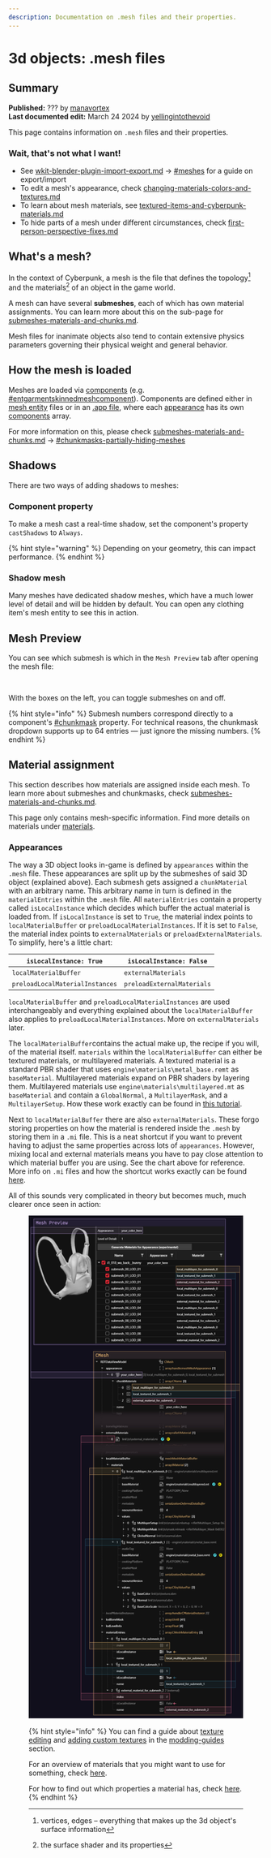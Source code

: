 ```yaml
---
description: Documentation on .mesh files and their properties.
---
```


# 3d objects: .mesh files

## Summary

**Published:** ??? by [manavortex](https://app.gitbook.com/u/NfZBoxGegfUqB33J9HXuCs6PVaC3 "mention")\
**Last documented edit:** March 24 2024 by [yellingintothevoid](https://www.nexusmods.com/users/127630298?tab=user+files)

This page contains information on `.mesh` files and their properties.

### Wait, that's not what I want!

* See [wkit-blender-plugin-import-export.md](../../modding-tools/wolvenkit-blender-io-suite/wkit-blender-plugin-import-export.md "mention") -> [#meshes](../../modding-tools/wolvenkit-blender-io-suite/wkit-blender-plugin-import-export.md#meshes "mention") for a guide on export/import
* To edit a mesh's appearance, check [changing-materials-colors-and-textures.md](../../modding-guides/items-equipment/editing-existing-items/changing-materials-colors-and-textures.md "mention")
* To learn about mesh materials, see [textured-items-and-cyberpunk-materials.md](../../modding-guides/everything-else/textured-items-and-cyberpunk-materials.md "mention")
* To hide parts of a mesh under different circumstances, check [first-person-perspective-fixes.md](../../modding-guides/items-equipment/first-person-perspective-fixes.md "mention")

## What's a mesh?

In the context of Cyberpunk, a mesh is the file that defines the topology[^1] and the materials[^2] of an object in the game world.

A mesh can have several **submeshes**, each of which has own material assignments. You can learn more about this on the sub-page for [submeshes-materials-and-chunks.md](submeshes-materials-and-chunks.md "mention").

Mesh files for inanimate objects also tend to contain extensive physics parameters governing their physical weight and general behavior.

## How the mesh is loaded

Meshes are loaded via [components](../components/ "mention") (e.g. [#entgarmentskinnedmeshcomponent](../components/documented-components/#entgarmentskinnedmeshcomponent "mention")).  Components are defined either in [mesh entity](../entity-.ent-files/#mesh-component-entity-simple-entity) files or in an [.app file](../appearance-.app-files/), where each [appearance](../appearance-.app-files/#appearances) has its own [components](../appearance-.app-files/#components) array.

For more information on this, please check [submeshes-materials-and-chunks.md](submeshes-materials-and-chunks.md "mention") -> [#chunkmasks-partially-hiding-meshes](submeshes-materials-and-chunks.md#chunkmasks-partially-hiding-meshes "mention")

## Shadows

There are two ways of adding shadows to  meshes:&#x20;

### Component property

To make a mesh cast a real-time shadow, set the component's property `castShadows` to `Always`.

{% hint style="warning" %}
Depending on your geometry, this can impact performance.
{% endhint %}

### Shadow mesh

Many meshes have dedicated shadow meshes, which have a much lower level of detail and will be hidden by default. You can open any clothing item's mesh entity to see this in action.

## Mesh Preview

You can see which submesh is which in the `Mesh Preview` tab after opening the mesh file:

<figure><img src="../../../.gitbook/assets/mesh_preview_tab.png" alt=""><figcaption></figcaption></figure>

With the boxes on the left, you can toggle submeshes on and off.&#x20;

{% hint style="info" %}
Submesh numbers correspond directly to a component's [#chunkmask](../components/#chunkmask "mention") property. For technical reasons, the chunkmask dropdown supports up to 64 entries — just ignore the missing numbers.
{% endhint %}

## Material assignment

This section describes how materials are assigned inside each mesh. To learn more about submeshes and chunkmasks, check [submeshes-materials-and-chunks.md](submeshes-materials-and-chunks.md "mention").

This page only contains mesh-specific information. Find more details on materials under [materials](../../materials/ "mention").

### Appearances

The way a 3D object looks in-game is defined by `appearances` within the `.mesh` file. These appearances are split up by the submeshes of said 3D object (explained above). Each submesh gets assigned a `chunkMaterial` with an arbitrary name. This arbitrary name in turn is defined in the `materialEntries` within the `.mesh` file. All `materialEntries` contain a property called `isLocalInstance` which decides which buffer the actual material is loaded from. If `isLocalInstance` is set to `True`, the material index points to `localMaterialBuffer` or `preloadLocalMaterialInstances`. If it is set to `False`, the material index points to `externalMaterials` or `preloadExternalMaterials`. To simplify, here's a little chart:

| `isLocalInstance: True` | `isLocalInstance: False` |
| --- | --- |
| `localMaterialBuffer` | `externalMaterials` |
| `preloadLocalMaterialInstances` | `preloadExternalMaterials` |

`localMaterialBuffer` and `preloadLocalMaterialInstances` are used interchangeably and everything explained about the `localMaterialBuffer` also applies to `preloadLocalMaterialInstances`. More on `externalMaterials` later.

The `localMaterialBuffer`contains the actual make up, the recipe if you will, of the material itself. `materials` within the `localMaterialBuffer` can either be textured materials, or multilayered materials. A textured material is a standard PBR shader that uses `engine\materials\metal_base.remt` as `baseMaterial`. Multilayered materials expand on PBR shaders by layering them. Multilayered materials use `engine\materials\multilayered.mt` as `baseMaterial` and contain a `GlobalNormal`, a `MultilayerMask`, and a `MultilayerSetup`. How these work exactly can be found in [this tutorial](../materials/multilayered).

Next to `localMaterialBuffer` there are also `externalMaterials`. These forgo storing properties on how the material is rendered inside the `.mesh` by storing them in a `.mi` file. This is a neat shortcut if you want to prevent having to adjust the same properties across lots of `appearances`. However, mixing local and external materials means you have to pay close attention to which material buffer you are using. See the chart above for reference. More info on `.mi` files and how the shortcut works exactly can be found [here](../re-using-materials-.mi.md#.mi-files-to-the-rescue).

All of this sounds very complicated in theory but becomes much, much clearer once seen in action:

<figure><img src="../../.gitbook/assets/meshes_material_diagram.jpg" alt=""><figcaption><p>

{% hint style="info" %}
You can find a guide about [texture editing](../../modding-guides/items-equipment/editing-existing-items/changing-materials-colors-and-textures.md) and [adding custom textures](../../modding-guides/items-equipment/editing-existing-items/changing-materials-colors-and-textures.md#step-4-optional-custompathing) in the [modding-guides](../../modding-guides/ "mention") section.

For an overview of materials that you might want to use for something, check [here](../../references-lists-and-overviews/cheat-sheet-materials.md).&#x20;

For how to find out which properties a material has, check [here](../../materials/#checking-material-properties).
{% endhint %}

[^1]: vertices, edges – everything that makes up the 3d object's surface information

[^2]: the surface shader and its properties
